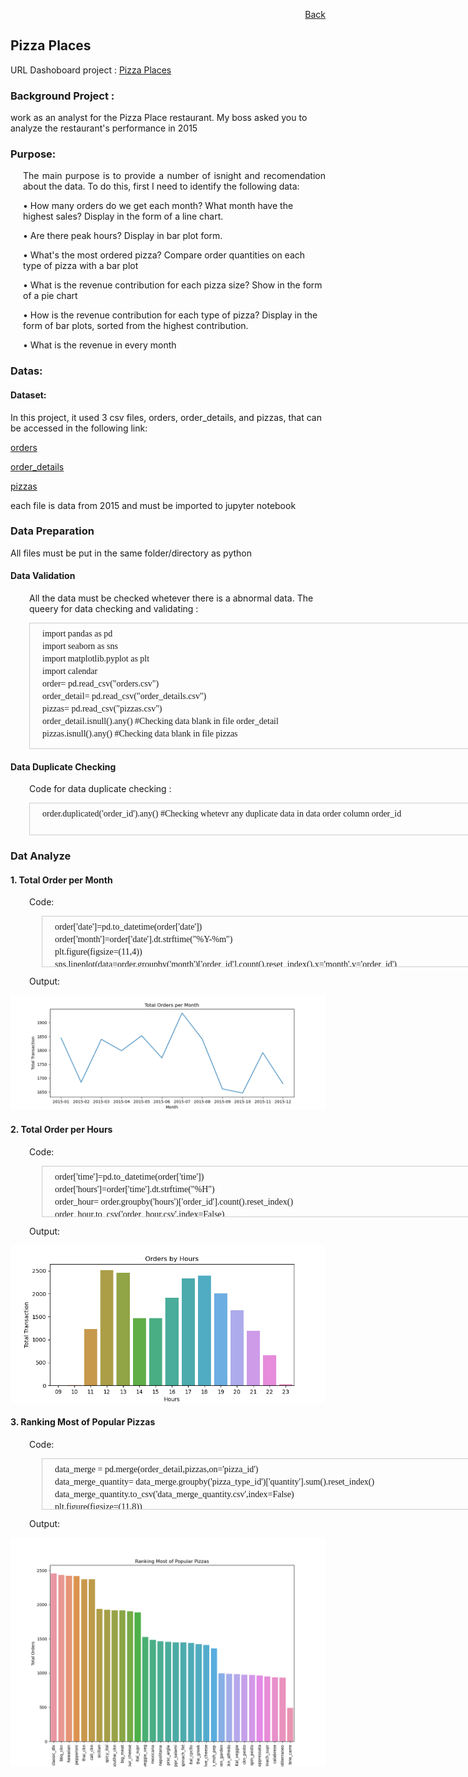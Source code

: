 <p align="right"> <a href="https://achmadirfana.github.io/portofolio/portfolio-pizza-place.html">Back</a></p>


<h2>  Pizza Places</h2>
<p> URL Dashoboard project : <a href="https://pizza-places.onrender.com/">Pizza Places</a></p>
<h3> Background Project :</h3>
<p> work as an analyst for the Pizza Place restaurant. My boss asked you to analyze the restaurant's performance in 2015 </p>
<h3>Purpose:</h3>
<p style="margin-left: 20px;text-align:justify">  The main purpose is to provide a number of isnight and recomendation about the data. To do this,
first I  need to identify the following data:</p>
<p style="margin-left: 20px">•  How many orders do we get each month? What month have the highest sales? Display in the form of a line chart. </p>
<p style="margin-left: 20px">•  Are there peak hours? Display in bar plot form. </p>
<p style="margin-left: 20px">•  What's the most ordered pizza? Compare order quantities on each type of pizza with a bar plot  </p>
<p style="margin-left: 20px">•  What is the revenue contribution for each pizza size? Show in the form of a pie chart</p>
<p style="margin-left: 20px">•  How is the revenue contribution for each type of pizza? Display in the form of bar plots, sorted from the highest contribution.</p>
<p style="margin-left: 20px">•  What is the revenue in every month </p>
<h3>Datas:</h3>
<h4>Dataset:</h4>
<p>In this project, it used 3 csv files, orders, order_details, and pizzas, that can be accessed in the following link:</p>
<p><p align="left"> <a href="https://drive.google.com/file/d/1Kfsd39u3bQujcwm6qDGvidlH5Lqc8wiJ/view?usp=share_link">orders</a></p> </p>
<p><p align="left"> <a href="https://drive.google.com/file/d/1arl5qCDzmMLRTK9WMQmDCthgWZELrEQD/view?usp=share_link">order_details</a></p> </p>
<p><p align="left"> <a href="https://drive.google.com/file/d/1FCHb0csgSgaal3sMgVCMu4PS-eb5qYBg/view?usp=share_link">pizzas</a></p> </p>
<p>each file is data from 2015 and must be imported to jupyter notebook</p>


<h3>Data Preparation</h3>
<p> All files must be put in the same folder/directory as python </p>
<h4>Data Validation</h4>
<p style="margin-left: 30px"> All the data must be checked whetever there is a abnormal data. The  queery for data checking and validating :</p>
<div style="margin-left: 30px;height:200px;width:1000px;border:1px solid #ccc;font:14px/6px Georgia, Garamond, Serif;overflow:auto;">
	<p> </p>
  <p style="margin-left: 20px">import pandas as pd </p>
<p style="margin-left: 20px">import seaborn as sns </p>
<p style="margin-left: 20px">import matplotlib.pyplot as plt </p>
<p style="margin-left: 20px">import calendar </p>
<p style="margin-left: 20px">order= pd.read_csv("orders.csv") </p>
<p style="margin-left: 20px">order_detail= pd.read_csv("order_details.csv") </p>
<p style="margin-left: 20px">pizzas= pd.read_csv("pizzas.csv") </p>
<p style="margin-left: 20px">order_detail.isnull().any() #Checking data blank in file order_detail </p>
<p style="margin-left: 20px">pizzas.isnull().any() #Checking data blank in file pizzas </p>
</div> 

<h4>Data Duplicate Checking</h4>
<p style="margin-left: 30px"> Code for data duplicate checking :</p>
<div style="margin-left: 30px;height:50px;width:1000px;border:1px solid #ccc;font:14px/6px Georgia, Garamond, Serif;overflow:auto;">
	<p> </p>
  <p style="margin-left: 20px">order.duplicated('order_id').any() #Checking whetevr any duplicate data in data order column order_id </p>
</div> 
<h3>Dat Analyze</h3>
<h4>1. Total Order per Month</h4>
<p style="margin-left: 30px"> Code: </p>
<div style="margin-left: 50px;height:80px;width:1000px;border:1px solid #ccc;font:14px/6px Georgia, Garamond, Serif;overflow:auto;">
	<p> </p>
<p style="margin-left: 20px">order['date']=pd.to_datetime(order['date']) </p>
<p style="margin-left: 20px">order['month']=order['date'].dt.strftime("%Y-%m") </p>
<p style="margin-left: 20px">plt.figure(figsize=(11,4)) </p>
<p style="margin-left: 20px">sns.lineplot(data=order.groupby('month')['order_id'].count().reset_index(),x='month',y='order_id') </p>
<p style="margin-left: 20px">plt.title('Total Orders per Month') </p>
<p style="margin-left: 20px">plt.ylabel('Total Transaction') </p>
<p style="margin-left: 20px">plt.xlabel('Month') </p>
<p style="margin-left: 20px">plt.show </p>
</div>

<p style="margin-left: 30px"> Output: </p>
<p align="center"> 
<img src="no-1.png" class="img-fluid" alt="">  
</p>

<h4>2. Total Order per Hours</h4>
<p style="margin-left: 30px"> Code: </p>
<div style="margin-left: 50px;height:80px;width:1000px;border:1px solid #ccc;font:14px/6px Georgia, Garamond, Serif;overflow:auto;">
	<p> </p>
<p style="margin-left: 20px">order['time']=pd.to_datetime(order['time']) </p>
<p style="margin-left: 20px">order['hours']=order['time'].dt.strftime("%H") </p>
<p style="margin-left: 20px">order_hour= order.groupby('hours')['order_id'].count().reset_index() </p>
<p style="margin-left: 20px">order_hour.to_csv('order_hour.csv',index=False) </p>
<p style="margin-left: 20px">plt.figure(figsize=(8,4)) </p>
<p style="margin-left: 20px">sns.barplot(data=order_hour, x='hours', y='order_id') </p>
<p style="margin-left: 20px">plt.title('Orders by Hours') </p>
<p style="margin-left: 20px">plt.xlabel('Hours') </p>
<p style="margin-left: 20px">plt.ylabel('Total Transaction') </p>
<p style="margin-left: 20px">plt.show </p>
</div>

<p style="margin-left: 30px"> Output: </p>
<p align="center"> 
<img src="no-2.png" class="img-fluid" alt="">  
</p>

<h4>3. Ranking Most of Popular Pizzas</h4>
<p style="margin-left: 30px"> Code: </p>
<div style="margin-left: 50px;height:80px;width:1000px;border:1px solid #ccc;font:14px/6px Georgia, Garamond, Serif;overflow:auto;">
	<p> </p>
<p style="margin-left: 20px">data_merge = pd.merge(order_detail,pizzas,on='pizza_id') </p>
<p style="margin-left: 20px">data_merge_quantity= data_merge.groupby('pizza_type_id')['quantity'].sum().reset_index() </p>
<p style="margin-left: 20px">data_merge_quantity.to_csv('data_merge_quantity.csv',index=False) </p>
<p style="margin-left: 20px">plt.figure(figsize=(11,8)) </p>
<p style="margin-left: 20px">plt.xticks(rotation='vertical') </p>
<p style="margin-left: 20px">sns.barplot(data=data_merge_quantity.sort_values('quantity', ascending=False),x='pizza_type_id',y='quantity') </p>
<p style="margin-left: 20px">plt.title('Ranking Most of Popular Pizzas') </p>
<p style="margin-left: 20px">plt.xlabel('Pizza Type') </p>
<p style="margin-left: 20px">plt.ylabel('Total Orders') </p>
<p style="margin-left: 20px">plt.show </p>
</div>

<p style="margin-left: 30px"> Output: </p>
<p align="center"> 
<img src="no-3.png" class="img-fluid" alt="">  
</p>
